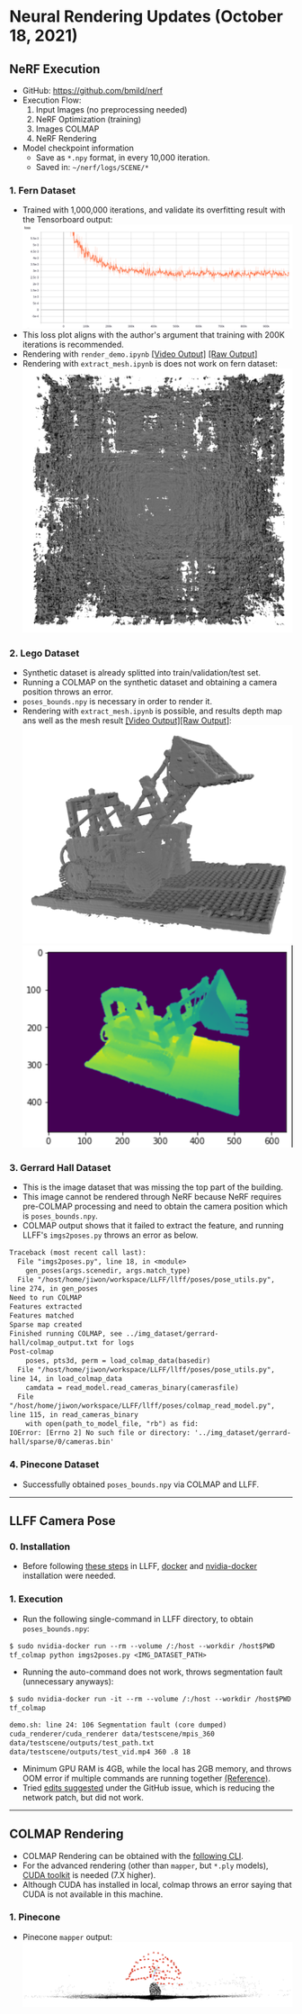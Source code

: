 # Neural Rendering Updates (October 18, 2021)
## NeRF Execution
- GitHub: https://github.com/bmild/nerf
- Execution Flow:
  1. Input Images (no preprocessing needed)
  2. NeRF Optimization (training)
  3. Images COLMAP
  4. NeRF Rendering
- Model checkpoint information
  - Save as `*.npy` format, in every 10,000 iteration.
  - Saved in: `~/nerf/logs/SCENE/*`

### 1. Fern Dataset
- Trained with 1,000,000 iterations, and validate its overfitting result with the Tensorboard output:
![](../nerf_output/fern/fern_loss.png "Fern Loss Plot")
- This loss plot aligns with the author's argument that training with 200K iterations is recommended.
- Rendering with `render_demo.ipynb` [[Video Output]](https://user-images.githubusercontent.com/25876799/137808461-8e34d84b-a242-4c1a-b713-e18b364b4bd5.mp4) [[Raw Output]](https://github.com/cjw531/neural-rendering/blob/main/nerf_output/fern/video.mp4)
- Rendering with `extract_mesh.ipynb` is does not work on fern dataset:
![](../nerf_output/fern/fern_mesh.png "Fern Mesh")

### 2. Lego Dataset
- Synthetic dataset is already splitted into train/validation/test set.
- Running a COLMAP on the synthetic dataset and obtaining a camera position throws an error.
- `poses_bounds.npy` is necessary in order to render it.
- Rendering with `extract_mesh.ipynb` is possible, and results depth map ans well as the mesh result [[Video Output]](https://user-images.githubusercontent.com/25876799/137808267-b5278b4f-2974-4fde-8268-c1b055ad333c.mp4)[[Raw Output]](https://github.com/cjw531/neural-rendering/blob/main/nerf_output/lego/lego_mesh_turntable.mp4):
![](../nerf_output/lego/lego_mesh.png "Lego Mesh")
![](../nerf_output/lego/lego_rgb.png "Lego RGB")

### 3. Gerrard Hall Dataset
- This is the image dataset that was missing the top part of the building.
- This image cannot be rendered through NeRF because NeRF requires pre-COLMAP processing and need to obtain the camera position which is `poses_bounds.npy`.
- COLMAP output shows that it failed to extract the feature, and running LLFF's `imgs2poses.py` throws an error as below.

```
Traceback (most recent call last):
  File "imgs2poses.py", line 18, in <module>
    gen_poses(args.scenedir, args.match_type)
  File "/host/home/jiwon/workspace/LLFF/llff/poses/pose_utils.py", line 274, in gen_poses
Need to run COLMAP
Features extracted
Features matched
Sparse map created
Finished running COLMAP, see ../img_dataset/gerrard-hall/colmap_output.txt for logs
Post-colmap
    poses, pts3d, perm = load_colmap_data(basedir)
  File "/host/home/jiwon/workspace/LLFF/llff/poses/pose_utils.py", line 14, in load_colmap_data
    camdata = read_model.read_cameras_binary(camerasfile)
  File "/host/home/jiwon/workspace/LLFF/llff/poses/colmap_read_model.py", line 115, in read_cameras_binary
    with open(path_to_model_file, "rb") as fid:
IOError: [Errno 2] No such file or directory: '../img_dataset/gerrard-hall/sparse/0/cameras.bin'
```

### 4. Pinecone Dataset
- Successfully obtained `poses_bounds.npy` via COLMAP and LLFF.
  
<hr/>

## LLFF Camera Pose
### 0. Installation
- Before following [these steps](https://github.com/Fyusion/LLFF#installation-tldr-setup-and-render-a-demo-scene) in LLFF, [docker](https://docs.docker.com/engine/install/ubuntu/#install-using-the-repository) and [nvidia-docker](https://medium.com/@linhlinhle997/how-to-install-docker-and-nvidia-docker-2-0-on-ubuntu-18-04-da3eac6ec494) installation were needed.

### 1. Execution
- Run the following single-command in LLFF directory, to obtain `poses_bounds.npy`:
```
$ sudo nvidia-docker run --rm --volume /:/host --workdir /host$PWD tf_colmap python imgs2poses.py <IMG_DATASET_PATH>
```
- Running the auto-command does not work, throws segmentation fault (unnecessary anyways):
```
$ sudo nvidia-docker run -it --rm --volume /:/host --workdir /host$PWD tf_colmap
```
```
demo.sh: line 24: 106 Segmentation fault (core dumped) cuda_renderer/cuda_renderer data/testscene/mpis_360 data/testscene/outputs/test_path.txt data/testscene/outputs/test_vid.mp4 360 .8 18
```
- Minimum GPU RAM is 4GB, while the local has 2GB memory, and throws OOM error if multiple commands are running together [(Reference)](https://github.com/Fyusion/LLFF/issues/11#issuecomment-515771554).
- Tried [edits suggested](https://github.com/Fyusion/LLFF/issues/11#issuecomment-516905659) under the GitHub issue, which is reducing the network patch, but did not work.

<hr/>

## COLMAP Rendering
- COLMAP Rendering can be obtained with the [following CLI](https://colmap.github.io/cli.html).
- For the advanced rendering (other than `mapper`, but `*.ply` models), [CUDA toolkit](https://linuxconfig.org/how-to-install-cuda-on-ubuntu-20-04-focal-fossa-linux) is needed (7.X higher).
- Although CUDA has installed in local, colmap throws an error saying that CUDA is not available in this machine.
### 1. Pinecone
- Pinecone `mapper` output:
![](../colmap_output/pinecone/pinecone_colamp.png "Fern Loss Plot")
